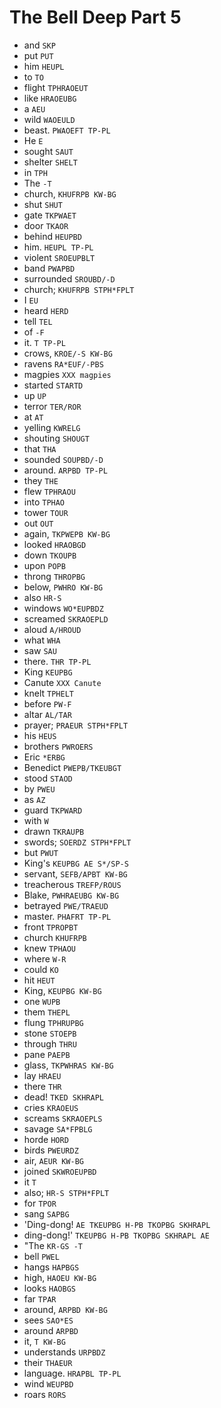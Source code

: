 # The Bell Deep Part 5

* and `SKP`
* put `PUT`
* him `HEUPL`
* to `TO`
* flight `TPHRAOEUT`
* like `HRAOEUBG`
* a `AEU`
* wild `WAOEULD`
* beast. `PWAOEFT TP-PL`
* He `E`
* sought `SAUT`
* shelter `SHELT`
* in `TPH`
* The `-T`
* church, `KHUFRPB KW-BG`
* shut `SHUT`
* gate `TKPWAET`
* door `TKAOR`
* behind `HEUPBD`
* him. `HEUPL TP-PL`
* violent `SROEUPBLT`
* band `PWAPBD`
* surrounded `SROUBD/-D`
* church; `KHUFRPB STPH*FPLT`
* I `EU`
* heard `HERD`
* tell `TEL`
* of `-F`
* it. `T TP-PL`
* crows, `KROE/-S KW-BG`
* ravens `RA*EUF/-PBS`
* magpies `XXX magpies`
* started `STARTD`
* up `UP`
* terror `TER/ROR`
* at `AT`
* yelling `KWRELG`
* shouting `SHOUGT`
* that `THA`
* sounded `SOUPBD/-D`
* around. `ARPBD TP-PL`
* they `THE`
* flew `TPHRAOU`
* into `TPHAO`
* tower `TOUR`
* out `OUT`
* again, `TKPWEPB KW-BG`
* looked `HRAOBGD`
* down `TKOUPB`
* upon `POPB`
* throng `THROPBG`
* below, `PWHRO KW-BG`
* also `HR-S`
* windows `WO*EUPBDZ`
* screamed `SKRAOEPLD`
* aloud `A/HROUD`
* what `WHA`
* saw `SAU`
* there. `THR TP-PL`
* King `KEUPBG`
* Canute `XXX Canute`
* knelt `TPHELT`
* before `PW-F`
* altar `AL/TAR`
* prayer; `PRAEUR STPH*FPLT`
* his `HEUS`
* brothers `PWROERS`
* Eric `*ERBG`
* Benedict `PWEPB/TKEUBGT`
* stood `STAOD`
* by `PWEU`
* as `AZ`
* guard `TKPWARD`
* with `W`
* drawn `TKRAUPB`
* swords; `SOERDZ STPH*FPLT`
* but `PWUT`
* King's `KEUPBG AE S*/SP-S`
* servant, `SEFB/APBT KW-BG`
* treacherous `TREFP/ROUS`
* Blake, `PWHRAEUBG KW-BG`
* betrayed `PWE/TRAEUD`
* master. `PHAFRT TP-PL`
* front `TPROPBT`
* church `KHUFRPB`
* knew `TPHAOU`
* where `W-R`
* could `KO`
* hit `HEUT`
* King, `KEUPBG KW-BG`
* one `WUPB`
* them `THEPL`
* flung `TPHRUPBG`
* stone `STOEPB`
* through `THRU`
* pane `PAEPB`
* glass, `TKPWHRAS KW-BG`
* lay `HRAEU`
* there `THR`
* dead! `TKED SKHRAPL`
* cries `KRAOEUS`
* screams `SKRAOEPLS`
* savage `SA*FPBLG`
* horde `HORD`
* birds `PWEURDZ`
* air, `AEUR KW-BG`
* joined `SKWROEUPBD`
* it `T`
* also; `HR-S STPH*FPLT`
* for `TPOR`
* sang `SAPBG`
* 'Ding-dong! `AE TKEUPBG H-PB TKOPBG SKHRAPL`
* ding-dong!' `TKEUPBG H-PB TKOPBG SKHRAPL AE`
* "The `KR-GS -T`
* bell `PWEL`
* hangs `HAPBGS`
* high, `HAOEU KW-BG`
* looks `HAOBGS`
* far `TPAR`
* around, `ARPBD KW-BG`
* sees `SAO*ES`
* around `ARPBD`
* it, `T KW-BG`
* understands `URPBDZ`
* their `THAEUR`
* language. `HRAPBL TP-PL`
* wind `WEUPBD`
* roars `RORS`
